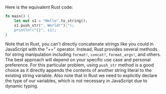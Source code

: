 Here is the equivalent Rust code:

```rust
fn main() {
    let mut s1 = "Hello".to_string();
    s1.push_str(", World!");");
    println!("{}", s1);
}
```
Note that in Rust, you can't directly concatenate strings like you could in JavaScript with the "+=" operator. Instead, Rust provides several methods for string manipulation including `format!`, `concat!`, `format_args!`, and others. The best approach will depend on your specific use case and personal preference. For this particular problem, using `push_str` method is a good choice as it directly appends the contents of another string literal to the existing string variable.
Also note that in Rust we need to explicitly declare the type of our variables, which is not necessary in JavaScript due to dynamic typing.
